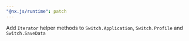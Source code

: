 ```yaml
---
"@nx.js/runtime": patch
---
```


Add `Iterator` helper methods to `Switch.Application`, `Switch.Profile` and `Switch.SaveData`
